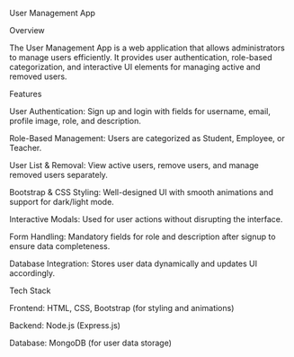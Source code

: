 User Management App

Overview

The User Management App is a web application that allows administrators to manage users efficiently. It provides user authentication, role-based categorization, and interactive UI elements for managing active and removed users.

Features

User Authentication: Sign up and login with fields for username, email, profile image, role, and description.

Role-Based Management: Users are categorized as Student, Employee, or Teacher.

User List & Removal: View active users, remove users, and manage removed users separately.

Bootstrap & CSS Styling: Well-designed UI with smooth animations and support for dark/light mode.

Interactive Modals: Used for user actions without disrupting the interface.

Form Handling: Mandatory fields for role and description after signup to ensure data completeness.

Database Integration: Stores user data dynamically and updates UI accordingly.

Tech Stack

Frontend: HTML, CSS, Bootstrap (for styling and animations)

Backend: Node.js (Express.js)

Database: MongoDB (for user data storage)
